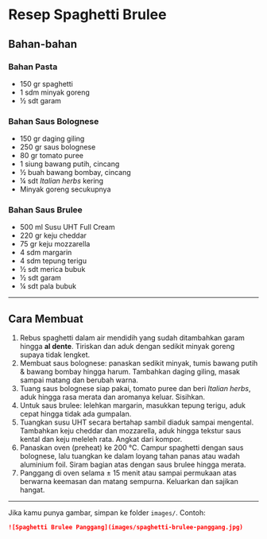 # Resep Spaghetti Brulee

## Bahan-bahan

### Bahan Pasta
- 150 gr spaghetti  
- 1 sdm minyak goreng  
- ½ sdt garam  

### Bahan Saus Bolognese
- 150 gr daging giling  
- 250 gr saus bolognese
- 80 gr tomato puree 
- 1 siung bawang putih, cincang  
- ½ buah bawang bombay, cincang  
- ¼ sdt *Italian herbs* kering  
- Minyak goreng secukupnya  

### Bahan Saus Brulee
- 500 ml Susu UHT Full Cream  
- 220 gr keju cheddar
- 75 gr keju mozzarella  
- 4 sdm margarin  
- 4 sdm tepung terigu  
- ½ sdt merica bubuk
- ½ sdt garam
- ¼ sdt pala bubuk

---

## Cara Membuat

1. Rebus spaghetti dalam air mendidih yang sudah ditambahkan garam hingga **al dente**. Tiriskan dan aduk dengan sedikit minyak goreng supaya tidak lengket.  
2. Membuat saus bolognese: panaskan sedikit minyak, tumis bawang putih & bawang bombay hingga harum. Tambahkan daging giling, masak sampai matang dan berubah warna.  
3. Tuang saus bolognese siap pakai, tomato puree dan beri *Italian herbs*, aduk hingga rasa merata dan aromanya keluar. Sisihkan.  
4. Untuk saus brulee: lelehkan margarin, masukkan tepung terigu, aduk cepat hingga tidak ada gumpalan.  
5. Tuangkan susu UHT secara bertahap sambil diaduk sampai mengental. Tambahkan keju cheddar dan mozzarella, aduk hingga tekstur saus kental dan keju meleleh rata. Angkat dari kompor.  
6. Panaskan oven (preheat) ke 200 °C. Campur spaghetti dengan saus bolognese, lalu tuangkan ke dalam loyang tahan panas atau wadah aluminium foil. Siram bagian atas dengan saus brulee hingga merata.  
7. Panggang di oven selama ± 15 menit atau sampai permukaan atas berwarna keemasan dan matang sempurna. Keluarkan dan sajikan hangat.

---

Jika kamu punya gambar, simpan ke folder `images/`. Contoh:
```markdown
![Spaghetti Brulee Panggang](images/spaghetti-brulee-panggang.jpg)
